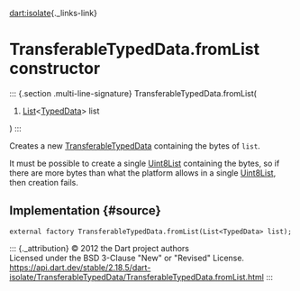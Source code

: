 [dart:isolate](../../dart-isolate/dart-isolate-library){._links-link}

TransferableTypedData.fromList constructor
==========================================

::: {.section .multi-line-signature}
TransferableTypedData.fromList(

1.  [List](../../dart-core/list-class)\<[TypedData](../../dart-typed_data/typeddata-class)\>
    list

)
:::

Creates a new [TransferableTypedData](../transferabletypeddata-class)
containing the bytes of `list`.

It must be possible to create a single
[Uint8List](../../dart-typed_data/uint8list-class) containing the bytes,
so if there are more bytes than what the platform allows in a single
[Uint8List](../../dart-typed_data/uint8list-class), then creation fails.

Implementation {#source}
--------------

``` {.language-dart data-language="dart"}
external factory TransferableTypedData.fromList(List<TypedData> list);
```

::: {._attribution}
© 2012 the Dart project authors\
Licensed under the BSD 3-Clause \"New\" or \"Revised\" License.\
<https://api.dart.dev/stable/2.18.5/dart-isolate/TransferableTypedData/TransferableTypedData.fromList.html>
:::
